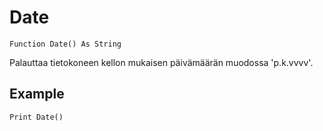 <!--time-->
Date
====

```eppabasic
Function Date() As String
```

Palauttaa tietokoneen kellon mukaisen päivämäärän muodossa 'p.k.vvvv'.

Example
---------
```eppabasic
Print Date()
```
